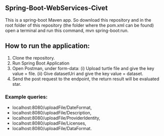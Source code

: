 ## Spring-Boot-WebServices-Civet

This is a spring-boot Maven app. So download this repository and in the root folder of this repository (the folder where the pom.xml can be found) open a terminal and run this command, mvn spring-boot:run.

## How to run the application:
1. Clone the repository.
2. Run Spring Boot Application
3. Open Postman, under form-data:
(i) Upload turtle file and give the key value = file.
(ii) Give datasetUri and give the key value = dataset.
4. Send the post request to the endpoint, the return result will be evaluated star.

### Example queries:
- localhost:8080/uploadFile/DateFormat,
- localhost:8080/uploadFile/Description,
- localhost:8080/uploadFile/ProviderIdentity,
- localhost:8080/uploadFile/Licenses,
- localhost:8080/uploadFile/DataFormat.
